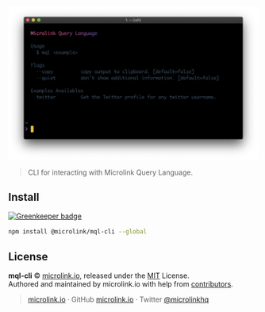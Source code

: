 ![](/demo.png)

> CLI for interacting with Microlink Query Language.

## Install

[![Greenkeeper badge](https://badges.greenkeeper.io/microlinkhq/mql-cli.svg)](https://greenkeeper.io/)

```bash
npm install @microlink/mql-cli --global
```

## License

**mql-cli** © [microlink.io](https://microlink.io), released under the [MIT](https://github.com/microlinkhq/mql-cli/blob/master/LICENSE.md) License.<br>
Authored and maintained by microlink.io with help from [contributors](https://github.com/microlinkhq/mql-cli/contributors).

> [microlink.io](https://microlink.io) · GitHub [microlink.io](https://github.com/microlinkhq) · Twitter [@microlinkhq](https://twitter.com/microlinkhq)
